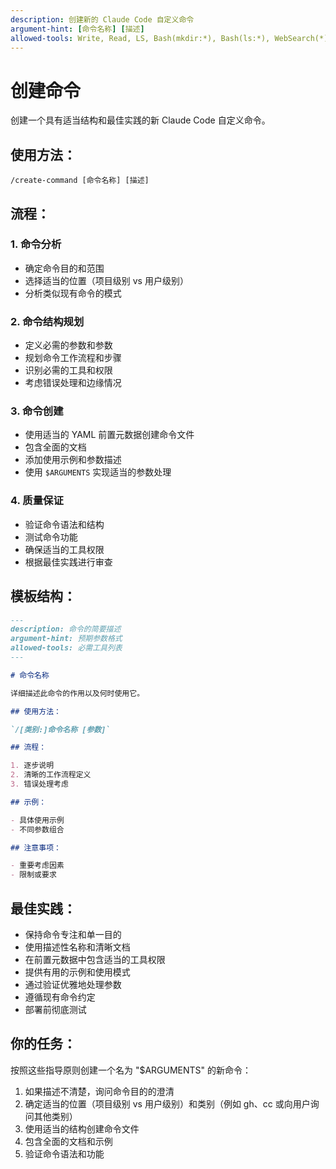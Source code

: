 ```yaml
---
description: 创建新的 Claude Code 自定义命令
argument-hint: [命令名称] [描述]
allowed-tools: Write, Read, LS, Bash(mkdir:*), Bash(ls:*), WebSearch(*)
---
```


# 创建命令

创建一个具有适当结构和最佳实践的新 Claude Code 自定义命令。

## 使用方法：

`/create-command [命令名称] [描述]`

## 流程：

### 1. 命令分析

- 确定命令目的和范围
- 选择适当的位置（项目级别 vs 用户级别）
- 分析类似现有命令的模式

### 2. 命令结构规划

- 定义必需的参数和参数
- 规划命令工作流程和步骤
- 识别必需的工具和权限
- 考虑错误处理和边缘情况

### 3. 命令创建

- 使用适当的 YAML 前置元数据创建命令文件
- 包含全面的文档
- 添加使用示例和参数描述
- 使用 `$ARGUMENTS` 实现适当的参数处理

### 4. 质量保证

- 验证命令语法和结构
- 测试命令功能
- 确保适当的工具权限
- 根据最佳实践进行审查

## 模板结构：

```markdown
---
description: 命令的简要描述
argument-hint: 预期参数格式
allowed-tools: 必需工具列表
---

# 命令名称

详细描述此命令的作用以及何时使用它。

## 使用方法：

`/[类别:]命令名称 [参数]`

## 流程：

1. 逐步说明
2. 清晰的工作流程定义
3. 错误处理考虑

## 示例：

- 具体使用示例
- 不同参数组合

## 注意事项：

- 重要考虑因素
- 限制或要求
```

## 最佳实践：

- 保持命令专注和单一目的
- 使用描述性名称和清晰文档
- 在前置元数据中包含适当的工具权限
- 提供有用的示例和使用模式
- 通过验证优雅地处理参数
- 遵循现有命令约定
- 部署前彻底测试

## 你的任务：

按照这些指导原则创建一个名为 "$ARGUMENTS" 的新命令：

1. 如果描述不清楚，询问命令目的的澄清
2. 确定适当的位置（项目级别 vs 用户级别）和类别（例如 gh、cc 或向用户询问其他类别）
3. 使用适当的结构创建命令文件
4. 包含全面的文档和示例
5. 验证命令语法和功能 